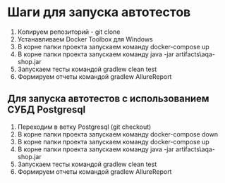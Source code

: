 # Шаги для запуска автотестов

1. Копируем репозиторий - git clone
2. Устанавливаем Docker Toolbox для Windows
3. В корне папки проекта запускаем команду docker-compose up
4. В корне папки проекта запускаем команду java -jar artifacts\aqa-shop.jar
5. Запускаем тесты командой gradlew clean test
6. Формируем отчеты командой gradlew AllureReport

## Для запуска автотестов с использованием СУБД Postgresql

1. Переходим в ветку Postgresql (git checkout)
2. В корне папки проекта запускаем команду docker-compose down
3. В корне папки проекта запускаем команду docker-compose up
4. В корне папки проекта запускаем команду java -jar artifacts\aqa-shop.jar
5. Запускаем тесты командой gradlew clean test
6. Формируем отчеты командой gradlew AllureReport